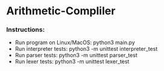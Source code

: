 # Arithmetic-Compliler
### Instructions:
  * Run program on Linux/MacOS: python3 main.py
  * Run interpreter tests: python3 -m unittest interpreter_test
  * Run parser tests: python3 -m unittest parser_test
  * Run lexer tests: python3 -m unittest lexer_test

